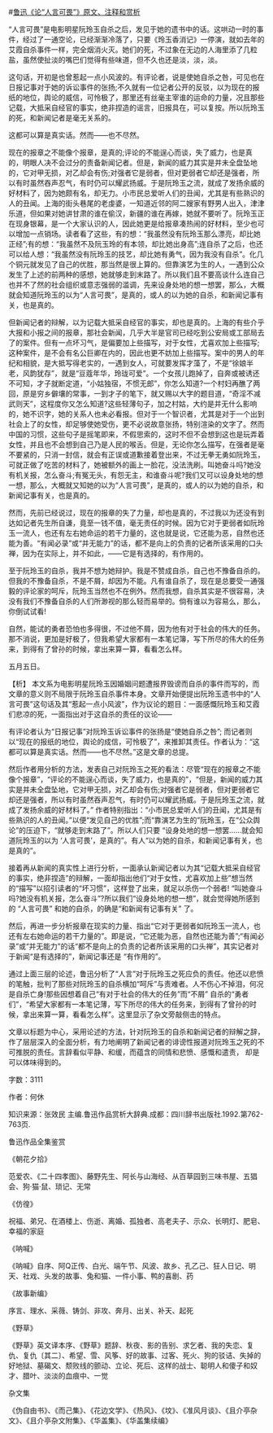 #[鲁迅《论“人言可畏”》原文、注释和赏析](https://www.vrrw.net/wx/9784.html)

“人言可畏”是电影明星阮玲玉自杀之后，发见于她的遗书中的话。这哄动一时的事件，经过了一通空论，已经渐渐冷落了，只要《玲玉香消记》一停演，就如去年的艾霞自杀事件一样，完全烟消火灭。她们的死，不过象在无边的人海里添了几粒盐，虽然使扯淡的嘴巴们觉得有些味道，但不久也还是淡，淡，淡。

这句话，开初是也曾惹起一点小风波的。有评论者，说是使她自杀之咎，可见也在日报记事对于她的诉讼事件的张扬;不久就有一位记者公开的反驳，以为现在的报纸的地位，舆论的威信，可怜极了，那里还有丝毫主宰谁的运命的力量，况且那些记载，大抵采自经官的事实，绝非捏造的谣言，旧报具在，可以复按。所以阮玲玉的死，和新闻记者是毫无关系的。

这都可以算是真实话。然而——也不尽然。

现在的报章之不能像个报章，是真的;评论的不能逞心而谈，失了威力，也是真的，明眼人决不会过分的责备新闻记者。但是，新闻的威力其实是并未全盘坠地的，它对甲无损，对乙却会有伤;对强者它是弱者，但对更弱者它却还是强者，所以有时虽然吞声忍气，有时仍可以耀武扬威。于是阮玲玉之流，就成了发扬余威的好材料了，因为她颇有名，却无力。小市民总爱听人们的丑闻，尤其是有些熟识的人的丑闻。上海的街头巷尾的老虔婆，一知道近邻的阿二嫂家有野男人出入，津津乐道，但如果对她讲甘肃的谁在偷汉，新疆的谁在再嫁，她就不要听了。阮玲玉正在现身银幕，是一个大家认识的人，因此她更是给报章凑热闹的好材料，至少也可以增加一点销场。读者看了这些，有的想：“我虽然没有阮玲玉那么漂亮，却比她正经”;有的想：“我虽然不及阮玉玲的有本领，却比她出身高”;连自杀了之后，也还可以给人想：“我虽然没有阮玲玉的技艺，却比她有勇气，因为我没有自杀”。化几个铜元就发见了自己的优胜，那当然是很上算的。但靠演艺为生的人，一遇到公众发生了上述的前两种的感想，她就够走到末路了。所以我们且不要高谈什么连自己也并不了然的社会组织或意志强弱的滥调，先来设身处地的想一想罢，那么，大概就会知道阮玲玉的以为“人言可畏”，是真的，或人的以为她的自杀，和新闻记事有关，也是真的。

但新闻记者的辩解，以为记载大抵采自经官的事实，却也是真的。上海的有些介乎大报和小报之间的报章，那社会新闻，几乎大半是官司已经吃到公安局或工部局去了的案件。但有一点坏习气，是偏要加上些描写，对于女性，尤喜欢加上些描写;这种案件，是不会有名公巨卿在内的，因此也更不妨加上些描写。案中的男人的年纪和相貌，是大抵写得老实的，一遇到女人，可就要发挥才藻了，不是“徐娘半老，风韵犹存”，就是“豆蔻年华，玲珑可爱”。一个女孩儿跑掉了，自奔或被诱还不可知，才子就断定道，“小姑独宿，不惯无郎”，你怎么知道?一个村妇再醮了两回，原是穷乡僻壤的常事，一到才子的笔下，就又赐以大字的题目道，“奇淫不减武则天”，这程度你又怎么知道?这些轻薄句子，加之村姑，大约是并无什么影响的，她不识字，她的关系人也未必看报。但对于一个智识者，尤其是对于一个出到社会上了的女性，却足够使她受伤，更不必说故意张扬，特别渲染的文字了。然而中国的习惯，这些句子是摇笔即来，不假思索的，这时不但不会想到这也是玩弄着女性，并且也不会想到自己乃是人民的喉舌。但是，无论你怎么描写，在强者是毫不要紧的，只消一封信，就会有正误或道歉接着登出来，不过无拳无勇如阮玲玉，可就正做了吃苦的材料了，她被额外的画上一脸花，没法洗刷。叫她奋斗吗?她没有机关报，怎么奋斗;有冤无头，有怨无主，和谁奋斗呢?我们又可以设身处地的想一想，那么，大概就又知她的以为“人言可畏”，是真的，或人的以为她的自杀，和新闻记事有关，也是真的。

然而，先前已经说过，现在的报章的失了力量，却也是真的，不过我以为还没有到达如记者先生所自谦，竟至一钱不值，毫无责任的时候。因为它对于更弱者如阮玲玉一流人，也还有左右她命运的若干力量的，这也就是说，它还能为恶，自然也还能为善。“有闻必录”或“并无能力”的话，都不是向上的负责的记者所该采用的口头禅，因为在实际上，并不如此，——它是有选择的，有作用的。

至于阮玲玉的自杀，我并不想为她辩护。我是不赞成自杀，自己也不豫备自杀的。但我的不豫备自杀，不是不屑，却因为不能。凡有谁自杀了，现在是总要受一通强毅的评论家的呵斥，阮玲玉当然也不在例外。然而我想，自杀其实是不很容易，决没有我们不豫备自杀的人们所渺视的那么轻而易举的。倘有谁以为容易么，那么，你倒试试看!

自然，能试的勇者恐怕也多得很，不过他不屑，因为他有对于社会的伟大的任务。那不消说，更加是好极了，但我希望大家都有一本笔记簿，写下所尽的伟大的任务来，到得有了曾孙的时候，拿出来算一算，看看怎么样。

五月五日。



【析】 本文系为电影明星阮玲玉因婚姻问题遭报界毁谤而自杀的事件而写的，而文章的意义则不局限于阮玲玉自杀事件本身。文章开始便提出阮玲玉遗书中的“人言可畏”这句话及其“惹起一点小风波”，作为议论的题目：一面感慨阮玲玉和艾霞们悲凉的死，一面指出对于这自杀的责任的议论——

有评论者认为“日报记事”对阮玲玉诉讼事件的张扬是“使她自杀之咎”; 而记者则以“现在的报纸的地位，舆论的成信，可怜极了”，来推卸其责任。作者认为：“这都可以算是真实话。然而——也不尽然。”这是文章的总提。

然后作者用分析的方法，发表自己对阮玲玉之死的看法：尽管“现在的报章之不能像个报章”，“评论的不能逞心而谈，失了威力，也是真的”，“但是，新闻的威力其实是并未全盘坠地，它对甲无损，对乙却会有伤;对强者它是弱者，但对更弱者它却还是强者，所以有时虽然吞声忍气，有时仍可以耀武扬威。于是阮玲玉之流，就成了发扬余威的好材料了。” 作者特别指出：“小市民总爱听人们的丑闻，尤其是有些熟识的人的丑闻。”以便“发见自己的优胜”;而“靠演艺为生的”阮玲玉，在“公众舆论”的压迫下，“就够走到末路了”。所以人们只要 “设身处地的想一想罢……就会知道阮玲玉的以为 ‘人言可畏’，是真的”。有人“以为她的自杀，和新闻记事有关，也是真的”。

接着再从新闻的真实性上进行分析，一面承认新闻记者以为其“记载大抵采自经官的事实，绝非捏造”的辩解，一面却指出他们“对于女性，尤喜欢加上些”想当然的“描写”以招引读者的“坏习惯”，这样登了出来，就足以杀伤一个弱者! “叫她奋斗吗?她没有机关报，怎么奋斗”?所以我们“设身处地的想一想”，就会觉得她所感到的 “人言可畏” 和她的自杀，的确是“和新闻有记事有关” 了。

然后，再进一步分析报章在现实的力量、指出“它对于更弱者如阮玲玉一流人，也还有左右她命运的若干力量的”。即是说，“它还能为恶，自然也还能为善”;“有闻必录”或“并无能力”的话“都不是向上的负责的记者所该采用的口头禅”，其实记者对于新闻“是有选择的”，新闻记事还是 “有作用的”。

通过上面三层的论述，鲁迅分析了“人言”对于阮玲玉之死应负的责任。他还以悲愤的笔触，批判了那些对阮玲玉的自杀横加“呵斥”与责难者。人不伤心不掉泪，何况是自杀亡身!那些因想着自己“有对于社会的伟大的任务”而“不屑” 自杀的“勇者们”，“希望大家都有一本笔记薄，写下所尽的伟大的任务来，到得有了曾孙的时候，拿出来算一算，看看怎么样”。这里显示了杂文旁敲侧击的特点。

文章以标题为中心，采用论述的方法，针对阮玲玉的自杀和新闻记者的辩解之辞，作了层层深入的全面分析，有力地阐明了新闻记者的诽谤性报道对阮玲玉之死的不可推脱的责任。言辞看似平静、和缓，而蕴含的同情和悲愤、感慨和遣责， 却是可以体味得到的。

字数：3111

作者：何休

知识来源：张效民 主编.鲁迅作品赏析大辞典.成都：四川辞书出版社.1992.第762-763页.

鲁迅作品全集鉴赏

《朝花夕拾》

范爱农、《二十四孝图》、藤野先生、阿长与山海经、从百草园到三味书屋、五猖会、狗·猫·鼠、琐记、无常

《仿徨》

祝福、弟兄、在酒楼上、伤逝、离婚、孤独者、高老夫子、示众、长明灯、肥皂、幸福的家庭

《呐喊》

《呐喊》自序、阿Q正传、白光、端午节、风波、故乡、孔乙己、狂人日记、明天、社戏、头发的故事、兔和猫、一件小事、鸭的喜剧、药

《故事新编》

序言、理水、采薇、铸剑、非攻、奔月、出关、补天、起死

《野草》

《野草》英文译本序、《野草》题辞、秋夜、影的告别、求乞者、我的失恋、复仇、复仇〔其二〕、希望、雪、风筝、好的故事、过客、死火、狗的驳诘、失掉的好地狱、墓碣文、颓败线的颤动、立论、死后、这样的战士、聪明人和傻子和奴才、腊叶、淡淡的血痕中、一觉

杂文集

《伪自由书》、《而己集》、《花边文学》、《热风》、《坟》、《准风月谈》、《且介亭杂文》、《且介亭杂文附集》、《华盖集》、《华盖集续编》

